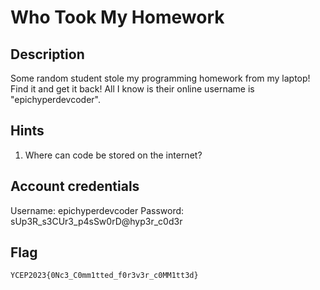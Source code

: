 Who Took My Homework
===

## Description
Some random student stole my programming homework from my laptop! Find it and get it back! All I know is their online username is "epichyperdevcoder".

## Hints
1. Where can code be stored on the internet?

## Account credentials
Username: epichyperdevcoder
Password: sUp3R_s3CUr3_p4sSw0rD@hyp3r_c0d3r

## Flag
```
YCEP2023{0Nc3_C0mm1tted_f0r3v3r_c0MM1tt3d}
```